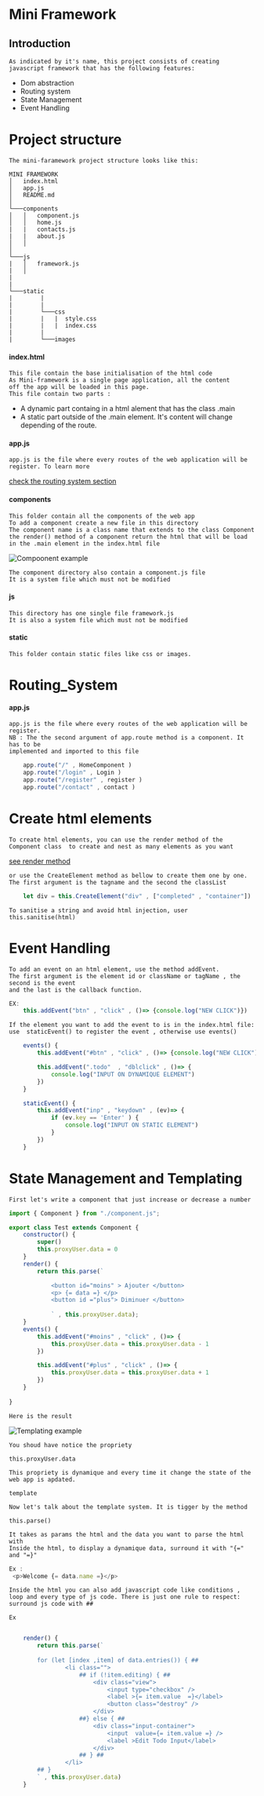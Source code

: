 # Mini Framework

## Introduction

    As indicated by it's name, this project consists of creating javascript framework that has the following features:

- Dom abstraction 
- Routing system
- State Management
- Event Handling


# Project structure
    The mini-faramework project structure looks like this:

```
MINI FRAMEWORK
│   index.html    
│   app.js    
│   README.md
│
└───components
│   │   component.js
│   │   home.js
|   |   contacts.js
|   |   about.js
│   │
│   
└───js
|   │   framework.js
|   │   
|
|
└───static
|        |
|        |
|        └───css
|        |   |  style.css
|        |   |  index.css
|        |      
|        └───images
```
#### index.html
    This file contain the base initialisation of the html code 
    As Mini-framework is a single page application, all the content
    off the app will be loaded in this page.
    This file contain two parts :
- A dynamic part containg in a html alement that has the class .main    
- A static part outside of the .main element. It's content will change depending of the route.

#### app.js
    app.js is the file where every routes of the web application will be register. To learn more 
[ check the routing system section ](#routing_system)



#### components
    This folder contain all the components of the web app
    To add a component create a new file in this directory
    The component name is a class name that extends to the class Component
    the render() method of a component return the html that will be load in the .main element in the index.html file
![Compoonent example](/static/images/homecomp.png)
    
    The component directory also contain a component.js file
    It is a system file which must not be modified

#### js 
    This directory has one single file framework.js
    It is also a system file which must not be modified

#### static
    This folder contain static files like css or images.


# Routing_System
#### app.js
    app.js is the file where every routes of the web application will be register.
    NB : The the second argument of app.route method is a component. It has to be 
    implemented and imported to this file

```javascript
    app.route("/" , HomeComponent )
    app.route("/login" , Login )
    app.route("/register" , register )
    app.route("/contact" , contact )
```


# Create html elements
    To create html elements, you can use the render method of the Component class  to create and nest as many elements as you want
[ see render method ](#components)

    or use the CreateElement method as bellow to create them one by one.
    The first argument is the tagname and the second the classList
```javascript
    let div = this.CreateElement("div" , ["completed" , "container"])
```
    To sanitise a string and avoid html injection, user this.sanitise(html)

# Event Handling
    To add an event on an html element, use the method addEvent.
    The first argument is the element id or className or tagName , the second is the event 
    and the last is the callback function.
```javascript
EX:
    this.addEvent("btn" , "click" , ()=> {console.log("NEW CLICK")})

```
    If the element you want to add the event to is in the index.html file: 
    use  staticEvent() to register the event , otherwise use events()

```javascript
    events() {
        this.addEvent("#btn" , "click" , ()=> {console.log("NEW CLICK")})

        this.addEvent(".todo"  , "dblclick" , ()=> {
            console.log("INPUT ON DYNAMIQUE ELEMENT")
        })
    }

    staticEvent() {
        this.addEvent("inp" , "keydown" , (ev)=> {
            if (ev.key == 'Enter' ) {
                console.log("INPUT ON STATIC ELEMENT")
            }
        })
    }

```

# State Management and Templating
    First let's write a component that just increase or decrease a number
```javascript
import { Component } from "./component.js";

export class Test extends Component {
    constructor() {
        super()
        this.proxyUser.data = 0
    }
    render() {
        return this.parse(`

            <button id="moins" > Ajouter </button>
            <p> {= data =} </p>
            <button id ="plus"> Diminuer </button>
            
            ` , this.proxyUser.data);
    }
    events() {
        this.addEvent("#moins" , "click" , ()=> {
            this.proxyUser.data = this.proxyUser.data - 1
        })

        this.addEvent("#plus" , "click" , ()=> {
            this.proxyUser.data = this.proxyUser.data + 1
        })
    }
   
}

```
    Here is the result
![Templating example](/static/images/res.gif)

    You shoud have notice the propriety 
```this.proxyUser.data``` 

    This propriety is dynamique and every time it change the state of the web app is apdated.

```template```

    Now let's talk about the template system. It is tigger by the method
```this.parse()```

    It takes as params the html and the data you want to parse the html with
    Inside the html, to display a dynamique data, surround it with "{=" and "=}"
```javascript
Ex : 
 <p>Welcome {= data.name =}</p>
```

    Inside the html you can also add javascript code like conditions , loop and every type of js code. There is just one rule to respect: surround js code with ##
```Ex```
```javascript

    render() {
        return this.parse(`
        
        for (let [index ,item] of data.entries()) { ##    
                <li class="">
                    ## if (!item.editing) { ##
                        <div class="view">
                            <input type="checkbox" />
                            <label >{= item.value  =}</label>
                            <button class="destroy" />
                        </div>
                    ##} else { ##
                        <div class="input-container">
                            <input  value={= item.value =} />
                            <label >Edit Todo Input</label>
                        </div>
                    ## } ##
                </li>
        ## } 
        ` , this.proxyUser.data)
    }
```